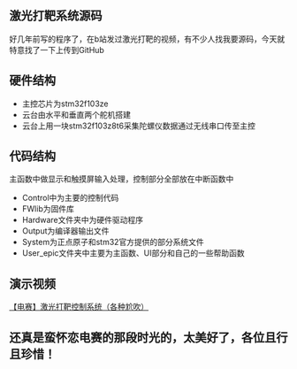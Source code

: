 ## 激光打靶系统源码

好几年前写的程序了，在b站发过激光打靶的视频，有不少人找我要源码，今天就特意找了一下上传到GitHub

## 硬件结构

 - 主控芯片为stm32f103ze
 - 云台由水平和垂直两个舵机搭建
 - 云台上用一块stm32f103z8t6采集陀螺仪数据通过无线串口传至主控


## 代码结构

主函数中做显示和触摸屏输入处理，控制部分全部放在中断函数中
 - Control中为主要的控制代码
 - FWlib为固件库
 - Hardware文件夹中为硬件驱动程序
 - Output为编译器输出文件
 - System为正点原子和stm32官方提供的部分系统文件
 - User_epic文件夹中主要为主函数、UI部分和自己的一些帮助函数
 
## 演示视频

[【电赛】激光打靶控制系统（各种尬吹）](https://www.bilibili.com/video/BV18t411K7cr#reply4517737285)

## 还真是蛮怀恋电赛的那段时光的，太美好了，各位且行且珍惜！
